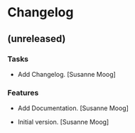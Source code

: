 # Changelog


## (unreleased)

### Tasks

* Add Changelog. [Susanne Moog]

### Features

* Add Documentation. [Susanne Moog]

* Initial version. [Susanne Moog]


